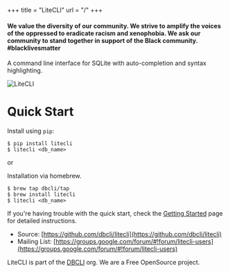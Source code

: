 +++
title = "LiteCLI"
url = "/"
+++

#### We value the diversity of our community. We strive to amplify the voices of the oppressed to eradicate racism and xenophobia. We ask our community to stand together in support of the Black community. #blacklivesmatter


A command line interface for SQLite with auto-completion and syntax
highlighting.

![LiteCLI][1]

# Quick Start

Install using `pip`:

    $ pip install litecli
    $ litecli <db_name>

or

Installation via homebrew.

    $ brew tap dbcli/tap
    $ brew install litecli
    $ litecli <db_name>

If you're having trouble with the quick start, check the [Getting Started] page for detailed instructions.


* Source: [https://github.com/dbcli/litecli](https://github.com/dbcli/litecli)
* Mailing List:  [https://groups.google.com/forum/#!forum/litecli-users](https://groups.google.com/forum/#!forum/litecli-users)

LiteCLI is part of the [DBCLI](https://dbcli.com) org. We are a Free OpenSource project.

[1]: /images/litecli.png
[Getting Started]: /install
